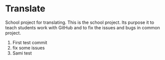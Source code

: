 # Translate
School project for translating. This is the school project. Its purpose it to teach students work with GitHub and to fix the issues and bugs in common project.
1. First test commit
2. fix some issues
3. Sami test
